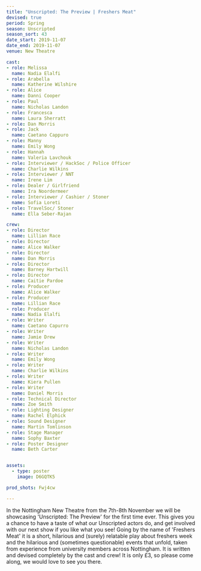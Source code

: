 ```yaml
---
title: "Unscripted: The Preview | Freshers Meat"
devised: true
period: Spring
season: Unscripted
season_sort: 43
date_start: 2019-11-07
date_end: 2019-11-07
venue: New Theatre

cast:
- role: Melissa
  name: Nadia Elalfi
- role: Arabella
  name: Katherine Wilshire
- role: Alice
  name: Danni Cooper
- role: Paul
  name: Nicholas Landon
- role: Francesca
  name: Laura Sherratt
- role: Dan Morris
- role: Jack 
  name: Caetano Cappuro
- role: Manny 
  name: Emily Wong
- role: Hannah
  name: Valeria Lavchouk
- role: Interviewer / HackSoc / Police Officer
  name: Charlie Wilkins
- role: Interviewer / NNT
  name: Irene Lim
- role: Dealer / Girlfriend
  name: Ira Noordermeer
- role: Interviewer / Cashier / Stoner
  name: Sofia Loreti
- role: TravelSoc/ Stoner
  name: Ella Seber-Rajan

crew: 
- role: Director
  name: Lillian Race
- role: Director
  name: Alice Walker
- role: Director
  name: Dan Morris
- role: Director
  name: Barney Hartwill
- role: Director
  name: Caitie Pardoe
- role: Producer
  name: Alice Walker
- role: Producer
  name: Lillian Race
- role: Producer
  name: Nadia Elalfi
- role: Writer
  name: Caetano Capurro
- role: Writer
  name: Jamie Drew
- role: Writer
  name: Nicholas Landon
- role: Writer
  name: Emily Wong
- role: Writer
  name: Charlie Wilkins
- role: Writer
  name: Kiera Pullen
- role: Writer
  name: Daniel Morris
- role: Technical Director 
  name: Zoe Smith
- role: Lighting Designer 
  name: Rachel Elphick
- role: Sound Designer 
  name: Martin Tomlinson
- role: Stage Manager 
  name: Sophy Baxter
- role: Poster Designer
  name: Beth Carter


assets:
  - type: poster
    image: D6GQTK5

prod_shots: Fwj4cw

---
```


In the Nottingham New Theatre from the 7th-8th November we will be showcasing 'Unscripted: The Preview' for the first time ever. This gives you a chance to have a taste of what our Unscripted actors do, and get involved with our next show if you like what you see! Going by the name of 'Freshers Meat' it is a short, hilarious and (surely) relatable play about freshers week and the hilarious and (sometimes questionable) events that unfold, taken from experience from university members across Nottingham. It is written and devised completely by the cast and crew! It is only £3, so please come along, we would love to see you there.
